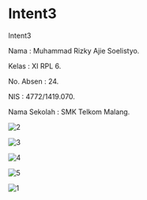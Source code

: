 # Intent3

Intent3

Nama : Muhammad Rizky Ajie Soelistyo.

Kelas : XI RPL 6.

No. Absen : 24.

NIS : 4772/1419.070.

Nama Sekolah : SMK Telkom Malang.

![2](https://cloud.githubusercontent.com/assets/22115607/22393377/d8d2520c-e537-11e6-99fe-644c22cde7fa.png)

![3](https://cloud.githubusercontent.com/assets/22115607/22393378/d8e46564-e537-11e6-9c5c-1987b4846148.png)

![4](https://cloud.githubusercontent.com/assets/22115607/22393379/d8f34368-e537-11e6-8a80-e4b30b5ec9d3.png)

![5](https://cloud.githubusercontent.com/assets/22115607/22393380/d9013a18-e537-11e6-8b5b-4af3d05d8022.PNG)

![1](https://cloud.githubusercontent.com/assets/22115607/22393381/da1d20ba-e537-11e6-87a8-77be60bacdad.png)
